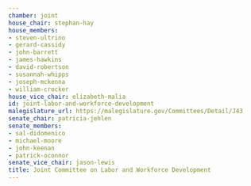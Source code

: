 ```yaml
---
chamber: joint
house_chair: stephan-hay
house_members:
- steven-ultrino
- gerard-cassidy
- john-barrett
- james-hawkins
- david-robertson
- susannah-whipps
- joseph-mckenna
- william-crocker
house_vice_chair: elizabeth-malia
id: joint-labor-and-workforce-development
malegislature_url: https://malegislature.gov/Committees/Detail/J43
senate_chair: patricia-jehlen
senate_members:
- sal-didomenico
- michael-moore
- john-keenan
- patrick-oconnor
senate_vice_chair: jason-lewis
title: Joint Committee on Labor and Workforce Development
---
```

